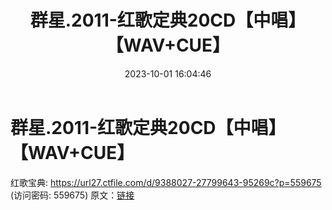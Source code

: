 ﻿---
title: 群星.2011-红歌定典20CD【中唱】【WAV+CUE】
date: 2023-10-01 16:04:46
categories: WAV车载音乐、镜像
tags: 华语中文
---
# 群星.2011-红歌定典20CD【中唱】【WAV+CUE】

红歌宝典: https://url27.ctfile.com/d/9388027-27799643-95269c?p=559675
(访问密码: 559675)
原文：[链接](https://blog.sina.com.cn/s/blog_1647c7e76010313ku.html)